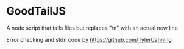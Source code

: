 # GoodTailJS
A node script that tails files but replaces "\n" with an actual new line

Error checking and stdn code by https://github.com/TylerCanning
